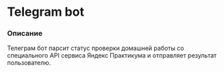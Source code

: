 # Telegram bot

### Описание

Телеграм бот парсит статус проверки домашней работы со специального API сервиса Яндекс Практикума и отправляет результат пользователю.
